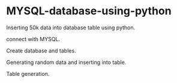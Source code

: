 # MYSQL-database-using-python
Inserting 50k data into database table using python.

connect with MYSQL.

Create database and tables.

Generating random data and inserting into table.

Table generation.
